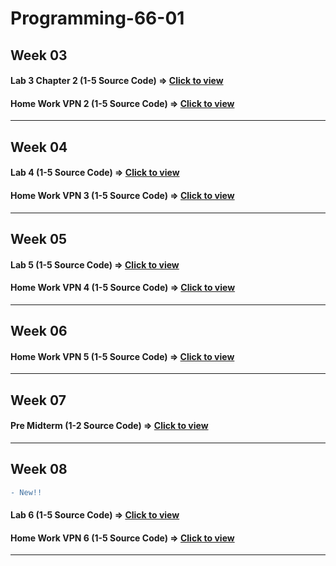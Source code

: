 # Programming-66-01

## Week 03
#### Lab 3 Chapter 2 (1-5 Source Code) => [Click to view](https://cuddly-eyeliner-679.notion.site/Lab3-Chapter-2-ffd3cdca715444d38b2470f612e4e112?pvs=4)

#### Home Work VPN 2 (1-5 Source Code) => [Click to view](https://cuddly-eyeliner-679.notion.site/Home-Work-VPN-2-d8c083f73e04462083a43a101206d55c?pvs=4)
___

## Week 04
#### Lab 4 (1-5 Source Code) => [Click to view](https://cuddly-eyeliner-679.notion.site/Lab4-Chapter-2-70261dd6b7a34953a6f1212bd9d005c0?pvs=4)

#### Home Work VPN 3 (1-5 Source Code) => [Click to view](https://cuddly-eyeliner-679.notion.site/Home-Work-VPN-3-2b61d192f398493dbd3b51a2daa303c0?pvs=4)
___

## Week 05
#### Lab 5 (1-5 Source Code) => [Click to view](https://cuddly-eyeliner-679.notion.site/Lab5-b7f8759260f14c04930824e205170c8d?pvs=4)

#### Home Work VPN 4 (1-5 Source Code) => [Click to view](https://cuddly-eyeliner-679.notion.site/Home-Work-VPN-4-90dea768b75648e8afd2015b039b53e3?pvs=4)
___

## Week 06
#### Home Work VPN 5 (1-5 Source Code) => [Click to view](https://cuddly-eyeliner-679.notion.site/Home-Work-VPN-5-2e7cd9105bfc40959f117a009ef06d35?pvs=4)
___

## Week 07
#### Pre Midterm (1-2 Source Code) => [Click to view](https://cuddly-eyeliner-679.notion.site/Pre-Midterm-cec0552559b44044a681b39ce7f67b85?pvs=4)
___

## Week 08
```diff
- New!!
```
#### Lab 6 (1-5 Source Code) => [Click to view](https://cuddly-eyeliner-679.notion.site/Lab6-1620b9e24f1845d2a1fc5f7d66b50f91?pvs=4)
#### Home Work VPN 6 (1-5 Source Code) => [Click to view]()
___
